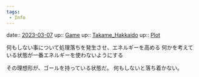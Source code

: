 ```yaml
---
tags:
 - Info
---
```


date:: [2023-03-07](/Daily_Note/2023-03-07.md)
up:: [Game](Bar/Novel/Topics/Game.md)
up:: [Takame_Hakkaido](Bar/Novel/Nacaria/Takame_Hakkaido.md)
up:: [Plot](../Bar/Novel/Chaos/Plot.md)

何もしない事について処理落ちを発生させ、エネルギーを高める
何かを考えている状態が一番エネルギーを使わないようにする

その理想形が、ゴールを持っている状態だ。
何もしないと落ち着かない。